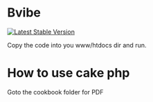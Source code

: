 # Bvibe

[![Latest Stable Version](https://poser.pugx.org/cakephp/cakephp/v/stable.svg)](https://github.com/codex8/bvibe/archive/master.zip)


Copy the code into you www/htdocs dir and run.

How to use cake php
===================
Goto the cookbook folder for PDF 
